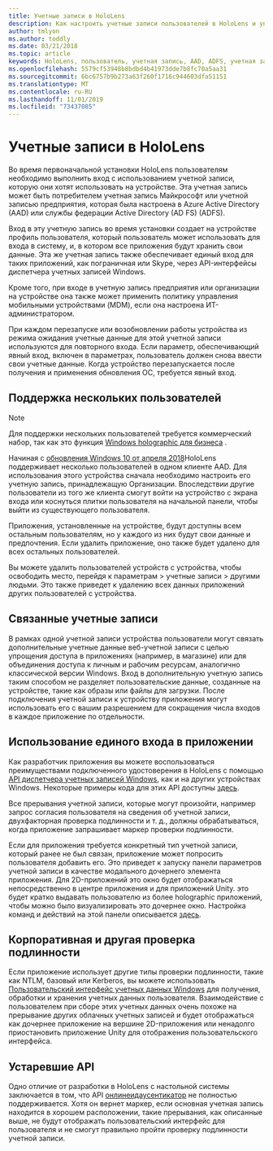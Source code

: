 ```yaml
---
title: Учетные записи в HoloLens
description: Как настроить учетные записи пользователей в HoloLens и управлять ими.
author: tmlyon
ms.author: toddly
ms.date: 03/21/2018
ms.topic: article
keywords: HoloLens, пользователь, учетная запись, AAD, ADFS, учетная запись Майкрософт, MSA, учетные данные
ms.openlocfilehash: 5579cf53948b8bdbd4b41973dde7b8fc70a5aa31
ms.sourcegitcommit: 6bc6757b9b273a63f260f1716c944603dfa51151
ms.translationtype: MT
ms.contentlocale: ru-RU
ms.lasthandoff: 11/01/2019
ms.locfileid: "73437085"
---
```

# <a name="accounts-on-hololens"></a>Учетные записи в HoloLens

Во время первоначальной установки HoloLens пользователям необходимо выполнить вход с использованием учетной записи, которую они хотят использовать на устройстве. Эта учетная запись может быть потребителем учетная запись Майкрософт или учетной записью предприятия, которая была настроена в Azure Active Directory (AAD) или службы федерации Active Directory (AD FS) (ADFS).

Вход в эту учетную запись во время установки создает на устройстве профиль пользователя, который пользователь может использовать для входа в систему, и, в котором все приложения будут хранить свои данные. Эта же учетная запись также обеспечивает единый вход для таких приложений, как пограничная или Skype, через API-интерфейсы диспетчера учетных записей Windows.

Кроме того, при входе в учетную запись предприятия или организации на устройстве она также может применить политику управления мобильными устройствами (MDM), если она настроена ИТ-администратором.

При каждом перезапуске или возобновлении работы устройства из режима ожидания учетные данные для этой учетной записи используются для повторного входа. Если параметр, обеспечивающий явный вход, включен в параметрах, пользователь должен снова ввести свои учетные данные. Когда устройство перезапускается после получения и применения обновления ОС, требуется явный вход.

## <a name="multi-user-support"></a>Поддержка нескольких пользователей

>[!NOTE]
>Для поддержки нескольких пользователей требуется коммерческий набор, так как это функция [Windows holographic для бизнеса](https://docs.microsoft.com/hololens/hololens-upgrade-enterprise) .

Начиная с [обновления Windows 10 от апреля 2018](release-notes-april-2018.md)HoloLens поддерживает несколько пользователей в одном клиенте AAD. Для использования этого устройства сначала необходимо настроить его учетную запись, принадлежащую Организации. Впоследствии другие пользователи из того же клиента смогут войти на устройство с экрана входа или коснуться плитки пользователя на начальной панели, чтобы выйти из существующего пользователя. 

Приложения, установленные на устройстве, будут доступны всем остальным пользователям, но у каждого из них будут свои данные и предпочтения. Если удалить приложение, оно также будет удалено для всех остальных пользователей. 

Вы можете удалить пользователей устройств с устройства, чтобы освободить место, перейдя к параметрам > учетные записи > другими людьми. Это также приведет к удалению всех данных приложений других пользователей с устройства. 

## <a name="linked-accounts"></a>Связанные учетные записи

В рамках одной учетной записи устройства пользователи могут связать дополнительные учетные данные веб-учетной записи с целью упрощения доступа в приложениях (например, в магазине) или для объединения доступа к личным и рабочим ресурсам, аналогично классической версии Windows. Вход в дополнительную учетную запись таким способом не разделяет пользовательские данные, созданные на устройстве, такие как образы или файлы для загрузки. После подключения учетной записи к устройству приложения могут использовать его с вашим разрешением для сокращения числа входов в каждое приложение по отдельности.

## <a name="using-single-sign-on-within-an-app"></a>Использование единого входа в приложении

Как разработчик приложения вы можете воспользоваться преимуществами подключенного удостоверения в HoloLens с помощью [API диспетчера учетных записей Windows](https://msdn.microsoft.com/library/windows/apps/xaml/windows.security.authentication.web.core.aspx), как и на других устройствах Windows. Некоторые примеры кода для этих API доступны [здесь](https://go.microsoft.com/fwlink/p/?LinkId=620621).

Все прерывания учетной записи, которые могут произойти, например запрос согласия пользователя на сведения об учетной записи, двухфакторная проверка подлинности и т. д., должны обрабатываться, когда приложение запрашивает маркер проверки подлинности.

Если для приложения требуется конкретный тип учетной записи, который ранее не был связан, приложение может попросить пользователя добавить его. Это приведет к запуску панели параметров учетной записи в качестве модального дочернего элемента приложения. Для 2D-приложений это окно будет отображаться непосредственно в центре приложения и для приложений Unity. это будет кратко выдавать пользователю из более holographic приложений, чтобы можно было визуализировать это дочернее окно. Настройка команд и действий на этой панели описывается [здесь](https://msdn.microsoft.com/library/windows/apps/windows.ui.applicationsettings.webaccountcommand.aspx).

## <a name="enterprise-and-other-authentication"></a>Корпоративная и другая проверка подлинности

Если приложение использует другие типы проверки подлинности, такие как NTLM, базовый или Kerberos, вы можете использовать [Пользовательский интерфейс учетных данных Windows](https://msdn.microsoft.com/library/windows/apps/windows.security.credentials.ui.aspx) для получения, обработки и хранения учетных данных пользователя. Взаимодействие с пользователем при сборе этих учетных данных очень похоже на прерывание других облачных учетных записей и будет отображаться как дочернее приложение на вершине 2D-приложения или ненадолго приостановить приложение Unity для отображения пользовательского интерфейса.

## <a name="deprecated-apis"></a>Устаревшие API

Одно отличие от разработки в HoloLens с настольной системы заключается в том, что API [онлинеидаусентикатор](https://msdn.microsoft.com/library/windows/apps/windows.security.authentication.onlineid.onlineidauthenticator.aspx) не полностью поддерживается. Хотя он вернет маркер, если основная учетная запись находится в хорошем расположении, такие прерывания, как описанные выше, не будут отображать пользовательский интерфейс для пользователя и не смогут правильно пройти проверку подлинности учетной записи.

